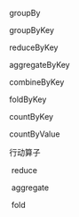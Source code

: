 

groupBy

groupByKey

reduceByKey

aggregateByKey

combineByKey

foldByKey

countByKey

countByValue

行动算子

​	reduce

​	aggregate

​	fold

